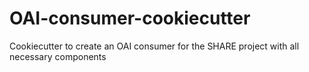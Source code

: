 OAI-consumer-cookiecutter
=========================

Cookiecutter to create an OAI consumer for the SHARE project with all necessary components
